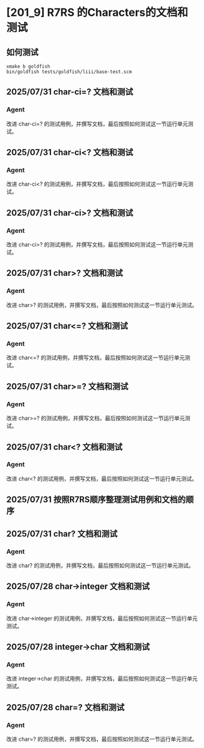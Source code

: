 # [201_9] R7RS 的Characters的文档和测试
## 如何测试
```
xmake b goldfish
bin/goldfish tests/goldfish/liii/base-test.scm
```
## 2025/07/31 char-ci=? 文档和测试
### Agent
改进 char-ci=? 的测试用例，并撰写文档，最后按照如何测试这一节运行单元测试。

## 2025/07/31 char-ci<? 文档和测试
### Agent
改进 char-ci<? 的测试用例，并撰写文档，最后按照如何测试这一节运行单元测试。

## 2025/07/31 char-ci>? 文档和测试
### Agent
改进 char-ci>? 的测试用例，并撰写文档，最后按照如何测试这一节运行单元测试。

## 2025/07/31 char>? 文档和测试
### Agent
改进 char>? 的测试用例，并撰写文档，最后按照如何测试这一节运行单元测试。

## 2025/07/31 char<=? 文档和测试
### Agent
改进 char<=? 的测试用例，并撰写文档，最后按照如何测试这一节运行单元测试。

## 2025/07/31 char>=? 文档和测试
### Agent
改进 char>=? 的测试用例，并撰写文档，最后按照如何测试这一节运行单元测试。

## 2025/07/31 char<? 文档和测试
### Agent
改进 char<? 的测试用例，并撰写文档，最后按照如何测试这一节运行单元测试。

## 2025/07/31 按照R7RS顺序整理测试用例和文档的顺序

## 2025/07/31 char? 文档和测试
### Agent
改进 char? 的测试用例，并撰写文档，最后按照如何测试这一节运行单元测试。

## 2025/07/28 char->integer 文档和测试
### Agent
改进 char->integer 的测试用例，并撰写文档，最后按照如何测试这一节运行单元测试。

## 2025/07/28 integer->char 文档和测试
### Agent
改进 integer->char 的测试用例，并撰写文档，最后按照如何测试这一节运行单元测试。

## 2025/07/28 char=? 文档和测试
### Agent
改进 char=? 的测试用例，并撰写文档，最后按照如何测试这一节运行单元测试。
